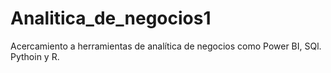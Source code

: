 # Analitica_de_negocios1
Acercamiento a herramientas de analítica de negocios como Power BI, SQl. Pythoin y R.
